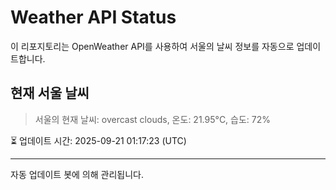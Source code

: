 
# Weather API Status

이 리포지토리는 OpenWeather API를 사용하여 서울의 날씨 정보를 자동으로 업데이트합니다.

## 현재 서울 날씨
> 서울의 현재 날씨: overcast clouds, 온도: 21.95°C, 습도: 72%

⏳ 업데이트 시간: 2025-09-21 01:17:23 (UTC)

---
자동 업데이트 봇에 의해 관리됩니다.
